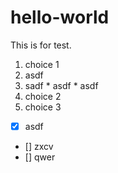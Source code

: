 # hello-world
This is for test.

1.  choice 1
  1.  asdf
  2.  sadf
    * asdf
    * asdf
2.  choice 2
3.  choice 3

- [x] asdf
- [] zxcv
- [] qwer
